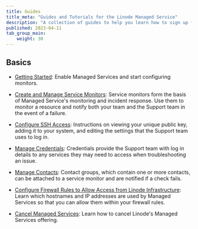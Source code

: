 ```yaml
---
title: Guides
title_meta: "Guides and Tutorials for the Linode Managed Service"
description: "A collection of guides to help you learn how to sign up for Linode Managed, add new services, disable service monitoring, and more."
published: 2023-04-11
tab_group_main:
    weight: 30
---
```


## Basics

- [Getting Started](/docs/products/services/managed/get-started/): Enable Managed Services and start configuring monitors.

- [Create and Manage Service Monitors](/docs/products/services/managed/guides/service-monitors/): Service monitors form the basis of Managed Service's monitoring and incident response. Use them to monitor a resource and notify both your team and the Support team in the event of a failure.

- [Configure SSH Access](/docs/products/services/managed/guides/ssh-access/): Instructions on viewing your unique public key, adding it to your system, and editing the settings that the Support team uses to log in.

- [Manage Credentials](/docs/products/services/managed/guides/credentials/): Credentials provide the Support team with log in details to any services they may need to access when troubleshooting an issue.

- [Manage Contacts](/docs/products/services/managed/guides/contacts/): Contact groups, which contain one or more contacts, can be attached to a service monitor and are notified if a check fails.

- [Configure Firewall Rules to Allow Access from Linode Infrastructure](/docs/products/services/managed/guides/allow-access-from-linode-infrastructure/): Learn which hostnames and IP addresses are used by Managed Services so that you can allow them within your firewall rules.

- [Cancel Managed Services](/docs/products/services/managed/guides/cancel/): Learn how to cancel Linode's Managed Services offering.